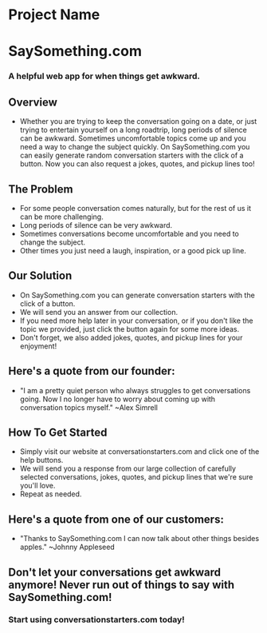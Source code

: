 # Project Name #

<!-- 
> This material was originally posted [here](http://www.quora.com/What-is-Amazons-approach-to-product-development-and-product-management). It is reproduced here for posterities sake.

There is an approach called "working backwards" that is widely used at Amazon. They work backwards from the customer, rather than starting with an idea for a product and trying to bolt customers onto it. While working backwards can be applied to any specific product decision, using this approach is especially important when developing new products or features.

For new initiatives a product manager typically starts by writing an internal press release announcing the finished product. The target audience for the press release is the new/updated product's customers, which can be retail customers or internal users of a tool or technology. Internal press releases are centered around the customer problem, how current solutions (internal or external) fail, and how the new product will blow away existing solutions.

If the benefits listed don't sound very interesting or exciting to customers, then perhaps they're not (and shouldn't be built). Instead, the product manager should keep iterating on the press release until they've come up with benefits that actually sound like benefits. Iterating on a press release is a lot less expensive than iterating on the product itself (and quicker!).

If the press release is more than a page and a half, it is probably too long. Keep it simple. 3-4 sentences for most paragraphs. Cut out the fat. Don't make it into a spec. You can accompany the press release with a FAQ that answers all of the other business or execution questions so the press release can stay focused on what the customer gets. My rule of thumb is that if the press release is hard to write, then the product is probably going to suck. Keep working at it until the outline for each paragraph flows. 

Oh, and I also like to write press-releases in what I call "Oprah-speak" for mainstream consumer products. Imagine you're sitting on Oprah's couch and have just explained the product to her, and then you listen as she explains it to her audience. That's "Oprah-speak", not "Geek-speak".

Once the project moves into development, the press release can be used as a touchstone; a guiding light. The product team can ask themselves, "Are we building what is in the press release?" If they find they're spending time building things that aren't in the press release (overbuilding), they need to ask themselves why. This keeps product development focused on achieving the customer benefits and not building extraneous stuff that takes longer to build, takes resources to maintain, and doesn't provide real customer benefit (at least not enough to warrant inclusion in the press release).
 -->
 
# SaySomething.com
### A helpful web app for when things get awkward.

## Overview
* Whether you are trying to keep the conversation going on a date, or just trying to entertain yourself on a long roadtrip, long periods of silence can be awkward.  Sometimes uncomfortable topics come up and you need a way to change the subject quickly.  On SaySomething.com you can easily generate random conversation starters with the click of a button.  Now you can also request a jokes, quotes, and pickup lines too!

## The Problem
* For some people conversation comes naturally, but for the rest of us it can be more challenging.  
* Long periods of silence can be very awkward.
* Sometimes conversations become uncomfortable and you need to change the subject.
* Other times you just need a laugh, inspiration, or a good pick up line.

## Our Solution
* On SaySomething.com you can generate conversation starters with the click of a button.
* We will send you an answer from our collection.
* If you need more help later in your conversation, or if you don't like the topic we provided, just click the button again for some more ideas.
* Don't forget, we also added jokes, quotes, and pickup lines for your enjoyment!

## Here's a quote from our founder:
* "I am a pretty quiet person who always struggles to get conversations going.  Now I no longer have to worry about coming up with conversation topics myself." ~Alex Simrell

## How To Get Started
* Simply visit our website at conversationstarters.com and click one of the help buttons.
* We will send you a response from our large collection of carefully selected conversations, jokes, quotes, and pickup lines that we're sure you'll love.
* Repeat as needed.

## Here's a quote from one of our customers:
* "Thanks to SaySomething.com I can now talk about other things besides apples." ~Johnny Appleseed

## Don't let your conversations get awkward anymore!  Never run out of things to say with SaySomething.com! 
### Start using conversationstarters.com today!
